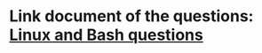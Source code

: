 # Link document of the questions: [Linux and Bash questions](https://docs.google.com/document/d/1hDVv5WRk5JLf3dTtr8Zb0KGKjSIsO8pHrmaoH9-n9NE/edit?fbclid=IwAR1hvsOpLcXbt0BSrFSjzfD8F8UhOFKr4hHbXfeObMqxf1AGTl3ARv5P-4Q)
